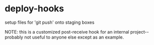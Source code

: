 deploy-hooks
============

setup files for 'git push' onto staging boxes


NOTE: this is a customized post-receive hook for an internal project--probably not useful to anyone else except as an example.
